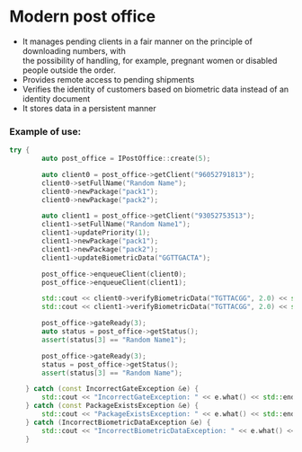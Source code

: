 # Modern post office
- It manages pending clients in a fair manner on the principle of downloading numbers, with</br>
the possibility of handling, for example, pregnant women or disabled people outside the order.</br>
- Provides remote access to pending shipments</br>
- Verifies the identity of customers based on biometric data instead of an identity document</br>
- It stores data in a persistent manner</br>
### Example of use:<br/>

```cpp
try {
        auto post_office = IPostOffice::create(5);

        auto client0 = post_office->getClient("96052791813");
        client0->setFullName("Random Name");
        client0->newPackage("pack1");
        client0->newPackage("pack2");

        auto client1 = post_office->getClient("93052753513");
        client1->setFullName("Random Name1");
        client1->updatePriority(1);
        client1->newPackage("pack1");
        client1->newPackage("pack2");
        client1->updateBiometricData("GGTTGACTA");

        post_office->enqueueClient(client0);
        post_office->enqueueClient(client1);

        std::cout << client0->verifyBiometricData("TGTTACGG", 2.0) << std::endl;
        std::cout << client1->verifyBiometricData("TGTTACGG", 2.0) << std::endl;

        post_office->gateReady(3);
        auto status = post_office->getStatus();
        assert(status[3] == "Random Name1");

        post_office->gateReady(3);
        status = post_office->getStatus();
        assert(status[3] == "Random Name");

    } catch (const IncorrectGateException &e) {
        std::cout << "IncorrectGateException: " << e.what() << std::endl;
    } catch (const PackageExistsException &e) {
        std::cout << "PackageExistsException: " << e.what() << std::endl;
    } catch (IncorrectBiometricDataException &e) {
        std::cout << "IncorrectBiometricDataException: " << e.what() << std::endl;
    }
```
